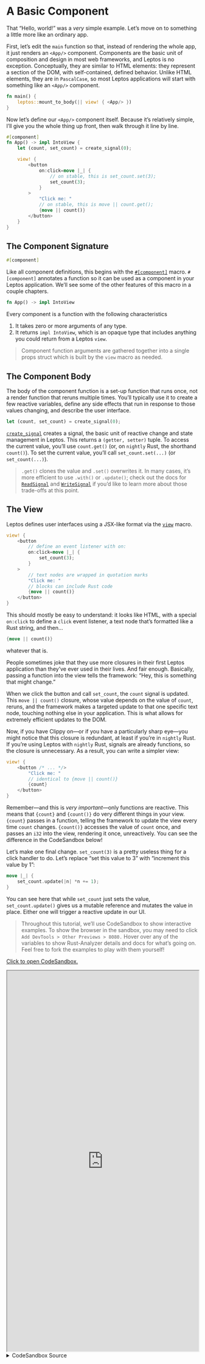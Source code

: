 # A Basic Component

That “Hello, world!” was a _very_ simple example. Let’s move on to something a
little more like an ordinary app.

First, let’s edit the `main` function so that, instead of rendering the whole
app, it just renders an `<App/>` component. Components are the basic unit of
composition and design in most web frameworks, and Leptos is no exception.
Conceptually, they are similar to HTML elements: they represent a section of the
DOM, with self-contained, defined behavior. Unlike HTML elements, they are in
`PascalCase`, so most Leptos applications will start with something like an
`<App/>` component.

```rust
fn main() {
    leptos::mount_to_body(|| view! { <App/> })
}
```

Now let’s define our `<App/>` component itself. Because it’s relatively simple,
I’ll give you the whole thing up front, then walk through it line by line.

```rust
#[component]
fn App() -> impl IntoView {
    let (count, set_count) = create_signal(0);

    view! {
        <button
            on:click=move |_| {
                // on stable, this is set_count.set(3);
                set_count(3);
            }
        >
            "Click me: "
            // on stable, this is move || count.get();
            {move || count()}
        </button>
    }
}
```

## The Component Signature

```rust
#[component]
```

Like all component definitions, this begins with the [`#[component]`](https://docs.rs/leptos/latest/leptos/attr.component.html) macro. `#[component]` annotates a function so it can be
used as a component in your Leptos application. We’ll see some of the other features of
this macro in a couple chapters.

```rust
fn App() -> impl IntoView
```

Every component is a function with the following characteristics

1. It takes zero or more arguments of any type.
2. It returns `impl IntoView`, which is an opaque type that includes
   anything you could return from a Leptos `view`.

> Component function arguments are gathered together into a single props struct which is built by the `view` macro as needed.

## The Component Body

The body of the component function is a set-up function that runs once, not a
render function that reruns multiple times. You’ll typically use it to create a
few reactive variables, define any side effects that run in response to those values
changing, and describe the user interface.

```rust
let (count, set_count) = create_signal(0);
```

[`create_signal`](https://docs.rs/leptos/latest/leptos/fn.create_signal.html)
creates a signal, the basic unit of reactive change and state management in Leptos.
This returns a `(getter, setter)` tuple. To access the current value, you’ll
use `count.get()` (or, on `nightly` Rust, the shorthand `count()`). To set the
current value, you’ll call `set_count.set(...)` (or `set_count(...)`).

> `.get()` clones the value and `.set()` overwrites it. In many cases, it’s more efficient to use `.with()` or `.update()`; check out the docs for [`ReadSignal`](https://docs.rs/leptos/latest/leptos/struct.ReadSignal.html) and [`WriteSignal`](https://docs.rs/leptos/latest/leptos/struct.WriteSignal.html) if you’d like to learn more about those trade-offs at this point.

## The View

Leptos defines user interfaces using a JSX-like format via the [`view`](https://docs.rs/leptos/latest/leptos/macro.view.html) macro.

```rust
view! {
    <button
        // define an event listener with on:
        on:click=move |_| {
            set_count(3);
        }
    >
        // text nodes are wrapped in quotation marks
        "Click me: "
        // blocks can include Rust code
        {move || count()}
    </button>
}
```

This should mostly be easy to understand: it looks like HTML, with a special
`on:click` to define a `click` event listener, a text node that’s formatted like
a Rust string, and then...

```rust
{move || count()}
```

whatever that is.

People sometimes joke that they use more closures in their first Leptos application
than they’ve ever used in their lives. And fair enough. Basically, passing a function
into the view tells the framework: “Hey, this is something that might change.”

When we click the button and call `set_count`, the `count` signal is updated. This
`move || count()` closure, whose value depends on the value of `count`, reruns,
and the framework makes a targeted update to that one specific text node, touching
nothing else in your application. This is what allows for extremely efficient updates
to the DOM.

Now, if you have Clippy on—or if you have a particularly sharp eye—you might notice
that this closure is redundant, at least if you’re in `nightly` Rust. If you’re using
Leptos with `nightly` Rust, signals are already functions, so the closure is unnecessary.
As a result, you can write a simpler view:

```rust
view! {
    <button /* ... */>
        "Click me: "
        // identical to {move || count()}
        {count}
    </button>
}
```

Remember—and this is _very important_—only functions are reactive. This means that
`{count}` and `{count()}` do very different things in your view. `{count}` passes
in a function, telling the framework to update the view every time `count` changes.
`{count()}` accesses the value of `count` once, and passes an `i32` into the view,
rendering it once, unreactively. You can see the difference in the CodeSandbox below!

Let’s make one final change. `set_count(3)` is a pretty useless thing for a click handler to do. Let’s replace “set this value to 3” with “increment this value by 1”:

```rust
move |_| {
    set_count.update(|n| *n += 1);
}
```

You can see here that while `set_count` just sets the value, `set_count.update()` gives us a mutable reference and mutates the value in place. Either one will trigger a reactive update in our UI.

> Throughout this tutorial, we’ll use CodeSandbox to show interactive examples. To
> show the browser in the sandbox, you may need to click `Add DevTools >
Other Previews > 8080.` Hover over any of the variables to show Rust-Analyzer details
> and docs for what’s going on. Feel free to fork the examples to play with them yourself!

[Click to open CodeSandbox.](https://codesandbox.io/p/sandbox/1-basic-component-3d74p3?file=%2Fsrc%2Fmain.rs%3A1%2C1)

<iframe src="https://codesandbox.io/p/sandbox/1-basic-component-3d74p3?file=%2Fsrc%2Fmain.rs%3A1%2C1" width="100%" height="1000px" style="max-height: 100vh"></iframe>

<details>
<summary>CodeSandbox Source</summary>

```rust
use leptos::*;

// The #[component] macro marks a function as a reusable component
// Components are the building blocks of your user interface
// They define a reusable unit of behavior
#[component]
fn App() -> impl IntoView {
    // here we create a reactive signal
    // and get a (getter, setter) pair
    // signals are the basic unit of change in the framework
    // we'll talk more about them later
    let (count, set_count) = create_signal(0);

    // the `view` macro is how we define the user interface
    // it uses an HTML-like format that can accept certain Rust values
    view! {
        <button
            // on:click will run whenever the `click` event fires
            // every event handler is defined as `on:{eventname}`

            // we're able to move `set_count` into the closure
            // because signals are Copy and 'static
            on:click=move |_| {
                set_count.update(|n| *n += 1);
            }
        >
            // text nodes in RSX should be wrapped in quotes,
            // like a normal Rust string
            "Click me"
        </button>
        <p>
            <strong>"Reactive: "</strong>
            // you can insert Rust expressions as values in the DOM
            // by wrapping them in curly braces
            // if you pass in a function, it will reactively update
            {move || count()}
        </p>
        <p>
            <strong>"Reactive shorthand: "</strong>
            // signals are functions, so we can remove the wrapping closure
            {count}
        </p>
        <p>
            <strong>"Not reactive: "</strong>
            // NOTE: if you write {count()}, this will *not* be reactive
            // it simply gets the value of count once
            {count()}
        </p>
    }
}

// This `main` function is the entry point into the app
// It just mounts our component to the <body>
// Because we defined it as `fn App`, we can now use it in a
// template as <App/>
fn main() {
    leptos::mount_to_body(|| view! { <App/> })
}
```
